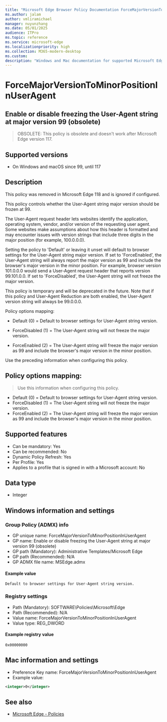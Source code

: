```yaml
---
title: "Microsoft Edge Browser Policy Documentation ForceMajorVersionToMinorPositionInUserAgent"
ms.author: jalam
author: vmliramichael
manager: nuyunzhang
ms.date: 05/01/2025
audience: ITPro
ms.topic: reference
ms.service: microsoft-edge
ms.localizationpriority: high
ms.collection: M365-modern-desktop
ms.custom:
description: "Windows and Mac documentation for supported Microsoft Edge Browser policy: Enable or disable freezing the User-Agent string at major version 99 (obsolete)"
---
```


<!--THIS FILE IS AUTOMATICALLY GENERATED. MANUAL CHANGES WILL BE OVERWRITTEN.-->
<!--Please contact the Microsoft Edge Manageability team with any questions.-->

# ForceMajorVersionToMinorPositionInUserAgent

## Enable or disable freezing the User-Agent string at major version 99 (obsolete)
> OBSOLETE: This policy is obsolete and doesn't work after Microsoft Edge version 117.

## Supported versions

- On Windows and macOS since 99, until 117

## Description

This policy was removed in Microsoft Edge 118 and is ignored if configured.

This policy controls whether the User-Agent string major
version should be frozen at 99.

The User-Agent request header lets websites identify the application,
operating system, vendor, and/or version of the requesting user agent.
Some websites make assumptions about how this header is formatted and may
encounter issues with version strings that include three digits in the
major position (for example, 100.0.0.0).

Setting the policy to 'Default' or leaving it unset will default to
browser settings for the User-Agent string major version.
If set to 'ForceEnabled', the User-Agent string will always report the
major version as 99 and include the browser's major version in the minor
position. For example, browser version 101.0.0.0 would send a User-Agent
request header that reports version 99.101.0.0.
If set to 'ForceDisabled', the User-Agent string will not freeze the
major version.

This policy is temporary and will be deprecated in the future. Note that
if this policy and
User-Agent Reduction are
both enabled, the User-Agent version string will always be 99.0.0.0.

Policy options mapping:

* Default (0) = Default to browser settings for User-Agent string version.

* ForceDisabled (1) = The User-Agent string will not freeze the major version.

* ForceEnabled (2) = The User-Agent string will freeze the major version as 99 and include the browser's major version in the minor position.

Use the preceding information when configuring this policy.

## Policy options mapping:
> Use this information when configuring this policy.

- Default (0) = Default to browser settings for User-Agent string version.
- ForceDisabled (1) = The User-Agent string will not freeze the major version.
- ForceEnabled (2) = The User-Agent string will freeze the major version as 99 and include the browser's major version in the minor position.

## Supported features

- Can be mandatory: Yes
- Can be recommended: No
- Dynamic Policy Refresh: Yes
- Per Profile: Yes
- Applies to a profile that is signed in with a Microsoft account: No

## Data type

- Integer

## Windows information and settings

### Group Policy (ADMX) info

- GP unique name: ForceMajorVersionToMinorPositionInUserAgent
- GP name: Enable or disable freezing the User-Agent string at major version 99 (obsolete)
- GP path (Mandatory): Administrative Templates/Microsoft Edge
- GP path (Recommended): N/A
- GP ADMX file name: MSEdge.admx

#### Example value

```
Default to browser settings for User-Agent string version.
```

### Registry settings

- Path (Mandatory): SOFTWARE\Policies\Microsoft\Edge
- Path (Recommended): N/A
- Value name: ForceMajorVersionToMinorPositionInUserAgent
- Value type: REG_DWORD

#### Example registry value

```
0x00000000
```


## Mac information and settings

- Preference Key name: ForceMajorVersionToMinorPositionInUserAgent
- Example value:

```xml
<integer>0</integer>
```

## See also
- [Microsoft Edge - Policies](../microsoft-edge-policies.md)
